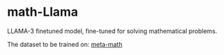 # math-Llama
LLAMA-3 finetuned model, fine-tuned for solving mathematical problems. 

The dataset to be trained on: [meta-math](https://huggingface.co/datasets/datafreak/MATH-Llama2-10k)

